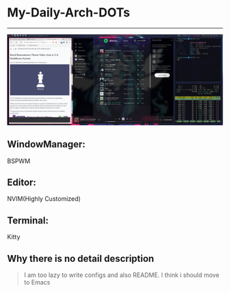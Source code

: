 # My-Daily-Arch-DOTs
------

![ScreenShot](https://github.com/hyper4saken/My-Daily-Arch-DOTs/blob/main/sc.png)

## WindowManager: 
BSPWM
## Editor: 
NVIM(Highly Customized)
## Terminal: 
Kitty

## Why there is no detail description
> I am too lazy to write configs and also README. I think i should move to Emacs
